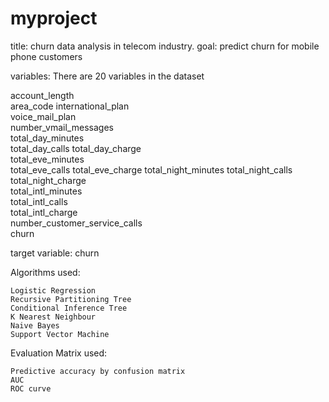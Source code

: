 # myproject

title: churn data analysis in telecom industry.
goal: predict churn for mobile phone customers

variables: There are 20 variables in the dataset
	
  account_length           	
	area_code
	international_plan         	
	voice_mail_plan             	
	number_vmail_messages      	
	total_day_minutes	
	total_day_calls	
	total_day_charge	
	total_eve_minutes	
	total_eve_calls 
	total_eve_charge
	total_night_minutes	
	total_night_calls	
	total_night_charge 	
	total_intl_minutes	
	total_intl_calls 	
	total_intl_charge	
	number_customer_service_calls	
	churn 

target variable: churn


Algorithms used:

	
	Logistic Regression
	Recursive Partitioning Tree
	Conditional Inference Tree
	K Nearest Neighbour
	Naive Bayes	
	Support Vector Machine


Evaluation Matrix used:

	Predictive accuracy by confusion matrix
	AUC
	ROC curve
